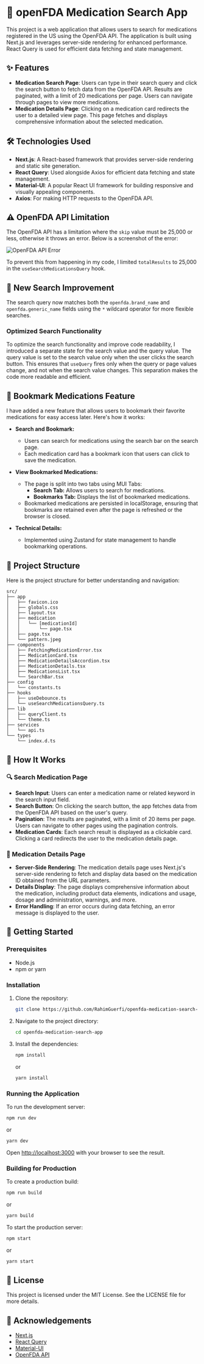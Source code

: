 # 💊 openFDA Medication Search App

This project is a web application that allows users to search for medications registered in the US using the OpenFDA API. The application is built using Next.js and leverages server-side rendering for enhanced performance. React Query is used for efficient data fetching and state management.

## ✨ Features

- **Medication Search Page**: Users can type in their search query and click the search button to fetch data from the OpenFDA API. Results are paginated, with a limit of 20 medications per page. Users can navigate through pages to view more medications.
- **Medication Details Page**: Clicking on a medication card redirects the user to a detailed view page. This page fetches and displays comprehensive information about the selected medication.

## 🛠️ Technologies Used

- **Next.js**: A React-based framework that provides server-side rendering and static site generation.
- **React Query**: Used alongside Axios for efficient data fetching and state management.
- **Material-UI**: A popular React UI framework for building responsive and visually appealing components.
- **Axios**: For making HTTP requests to the OpenFDA API.

## ⚠️ OpenFDA API Limitation

The OpenFDA API has a limitation where the `skip` value must be 25,000 or less, otherwise it throws an error. Below is a screenshot of the error:

![OpenFDA API Error](https://i.ibb.co/pr2hY8B/Screenshot-from-2024-06-19-15-23-30.png)

To prevent this from happening in my code, I limited `totalResults` to 25,000 in the `useSearchMedicationsQuery` hook.

## 🌟 New Search Improvement

The search query now matches both the `openfda.brand_name` and `openfda.generic_name` fields using the `*` wildcard operator for more flexible searches.

### Optimized Search Functionality

To optimize the search functionality and improve code readability, I introduced a separate state for the search value and the query value. The query value is set to the search value only when the user clicks the search button. This ensures that `useQuery` fires only when the query or page values change, and not when the search value changes. This separation makes the code more readable and efficient.

## 🔖 Bookmark Medications Feature

I have added a new feature that allows users to bookmark their favorite medications for easy access later. Here's how it works:

- **Search and Bookmark:**
  - Users can search for medications using the search bar on the search page.
  - Each medication card has a bookmark icon that users can click to save the medication.
- **View Bookmarked Medications:**

  - The page is split into two tabs using MUI Tabs:
    - **Search Tab:** Allows users to search for medications.
    - **Bookmarks Tab:** Displays the list of bookmarked medications.
  - Bookmarked medications are persisted in localStorage, ensuring that bookmarks are retained even after the page is refreshed or the browser is closed.

- **Technical Details:**
  - Implemented using Zustand for state management to handle bookmarking operations.

## 📂 Project Structure

Here is the project structure for better understanding and navigation:

```
src/
├── app
│   ├── favicon.ico
│   ├── globals.css
│   ├── layout.tsx
│   ├── medication
│   │   └── [medicationId]
│   │       └── page.tsx
│   ├── page.tsx
│   └── pattern.jpeg
├── components
│   ├── FetchingMedicationError.tsx
│   ├── MedicationCard.tsx
│   ├── MedicationDetailsAccordion.tsx
│   ├── MedicationDetails.tsx
│   ├── MedicationsList.tsx
│   └── SearchBar.tsx
├── config
│   └── constants.ts
├── hooks
│   ├── useDebounce.ts
│   └── useSearchMedicationsQuery.ts
├── lib
│   ├── queryClient.ts
│   └── theme.ts
├── services
│   └── api.ts
└── types
    └── index.d.ts
```

## 🧩 How It Works

### 🔍 Search Medication Page

- **Search Input**: Users can enter a medication name or related keyword in the search input field.
- **Search Button**: On clicking the search button, the app fetches data from the OpenFDA API based on the user's query.
- **Pagination**: The results are paginated, with a limit of 20 items per page. Users can navigate to other pages using the pagination controls.
- **Medication Cards**: Each search result is displayed as a clickable card. Clicking a card redirects the user to the medication details page.

### 📄 Medication Details Page

- **Server-Side Rendering**: The medication details page uses Next.js's server-side rendering to fetch and display data based on the medication ID obtained from the URL parameters.
- **Details Display**: The page displays comprehensive information about the medication, including product data elements, indications and usage, dosage and administration, warnings, and more.
- **Error Handling**: If an error occurs during data fetching, an error message is displayed to the user.

## 🚀 Getting Started

### Prerequisites

- Node.js
- npm or yarn

### Installation

1. Clone the repository:
   ```sh
   git clone https://github.com/RahimGuerfi/openfda-medication-search-app.git
   ```
2. Navigate to the project directory:
   ```sh
   cd openfda-medication-search-app
   ```
3. Install the dependencies:
   ```sh
   npm install
   ```
   or
   ```sh
   yarn install
   ```

### Running the Application

To run the development server:

```sh
npm run dev
```

or

```sh
yarn dev
```

Open [http://localhost:3000](http://localhost:3000) with your browser to see the result.

### Building for Production

To create a production build:

```sh
npm run build
```

or

```sh
yarn build
```

To start the production server:

```sh
npm start
```

or

```sh
yarn start
```

## 📄 License

This project is licensed under the MIT License. See the LICENSE file for more details.

## 🙏 Acknowledgements

- [Next.js](https://nextjs.org/)
- [React Query](https://react-query.tanstack.com/)
- [Material-UI](https://material-ui.com/)
- [OpenFDA API](https://open.fda.gov/apis/)
